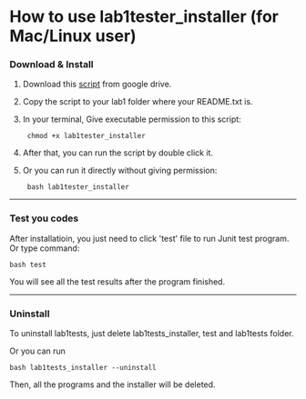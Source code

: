 # How to use lab1tester_installer (for Mac/Linux user)

### Download & Install
1. Download this [script](https://drive.google.com/file/d/1daVEPeSjPQIW0RfJa20Zxu8ruNXO957P/view?usp=sharing) from google drive.
2. Copy the script to your lab1 folder where your README.txt is.
3. In your terminal, Give executable permission to this script:

    ` chmod +x lab1tester_installer`

4. After that, you can run the script by double click it.

3. Or you can run it directly without giving permission:
    
    ` bash lab1tester_installer`

---

### Test you codes

After installatioin, you just need to click 'test' file to run Junit test program. Or type command:

`bash test`

You will see all the test results after the program finished.

---

### Uninstall
To uninstall lab1tests, just delete lab1tests_installer, test and lab1tests folder.

Or you can run 

`bash lab1tests_installer --uninstall`

Then, all the programs and the installer will be deleted.


